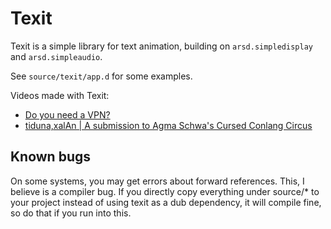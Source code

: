 # Texit
Texit is a simple library for text animation, building on `arsd.simpledisplay` and `arsd.simpleaudio`.

See `source/texit/app.d` for some examples.

Videos made with Texit:
* [Do you need a VPN?](https://www.youtube.com/watch?v=fqLNxcWKSDQ)
* [tiduna,xalAn | A submission to Agma Schwa's Cursed Conlang Circus](https://www.youtube.com/watch?v=ADIleIaMdZ4)

## Known bugs
On some systems, you may get errors about forward references. This, I believe is a compiler bug. If you directly copy everything under source/* to your project instead of using texit as a dub dependency, it will compile fine, so do that if you run into this.
